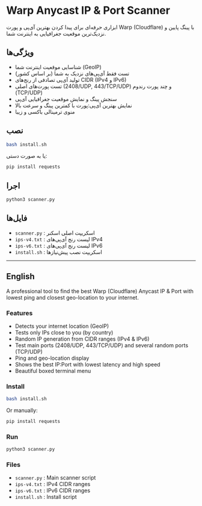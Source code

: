 # Warp Anycast IP & Port Scanner

ابزاری حرفه‌ای برای پیدا کردن بهترین آی‌پی و پورت Warp (Cloudflare) با پینگ پایین و نزدیک‌ترین موقعیت جغرافیایی به اینترنت شما.

## ویژگی‌ها
- شناسایی موقعیت اینترنت شما (GeoIP)
- تست فقط آی‌پی‌های نزدیک به شما (بر اساس کشور)
- تولید آی‌پی تصادفی از رنج‌های CIDR (IPv4 و IPv6)
- تست پورت‌های اصلی (2408/UDP, 443/TCP/UDP) و چند پورت رندوم (TCP/UDP)
- سنجش پینگ و نمایش موقعیت جغرافیایی آی‌پی
- نمایش بهترین آی‌پی:پورت با کمترین پینگ و سرعت بالا
- منوی ترمینالی باکسی و زیبا

## نصب
```bash
bash install.sh
```
یا به صورت دستی:
```bash
pip install requests
```

## اجرا
```bash
python3 scanner.py
```

## فایل‌ها
- `scanner.py` : اسکریپت اصلی اسکنر
- `ips-v4.txt` : لیست رنج آی‌پی‌های IPv4
- `ips-v6.txt` : لیست رنج آی‌پی‌های IPv6
- `install.sh` : اسکریپت نصب پیش‌نیازها

---

## English

A professional tool to find the best Warp (Cloudflare) Anycast IP & Port with lowest ping and closest geo-location to your internet.

### Features
- Detects your internet location (GeoIP)
- Tests only IPs close to you (by country)
- Random IP generation from CIDR ranges (IPv4 & IPv6)
- Test main ports (2408/UDP, 443/TCP/UDP) and several random ports (TCP/UDP)
- Ping and geo-location display
- Shows the best IP:Port with lowest latency and high speed
- Beautiful boxed terminal menu

### Install
```bash
bash install.sh
```
Or manually:
```bash
pip install requests
```

### Run
```bash
python3 scanner.py
```

### Files
- `scanner.py` : Main scanner script
- `ips-v4.txt` : IPv4 CIDR ranges
- `ips-v6.txt` : IPv6 CIDR ranges
- `install.sh` : Install script 
